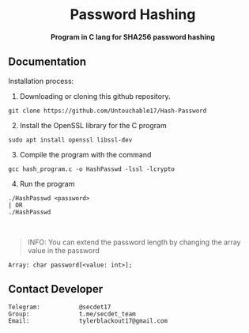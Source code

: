 <h1 align="center">Password Hashing</h1>

<h4 align="center">Program in C lang for SHA256 password hashing</h4>

## Documentation

Installation process:

1. Downloading or cloning this github repository.
```
git clone https://github.com/Untouchable17/Hash-Password
```
2. Install the OpenSSL library for the C program
```
sudo apt install openssl libssl-dev
```
3. Compile the program with the command
```
gcc hash_program.c -o HashPasswd -lssl -lcrypto
```
4. Run the program
```
./HashPasswd <password>
| OR
./HashPasswd
```
<br/>

> INFO: You can extend the password length by changing the array value in the password
```
Array: char password[<value: int>];
```

## Contact Developer


    Telegram:           @secdet17
    Group:              t.me/secdet_team
    Email:              tylerblackout17@gmail.com

